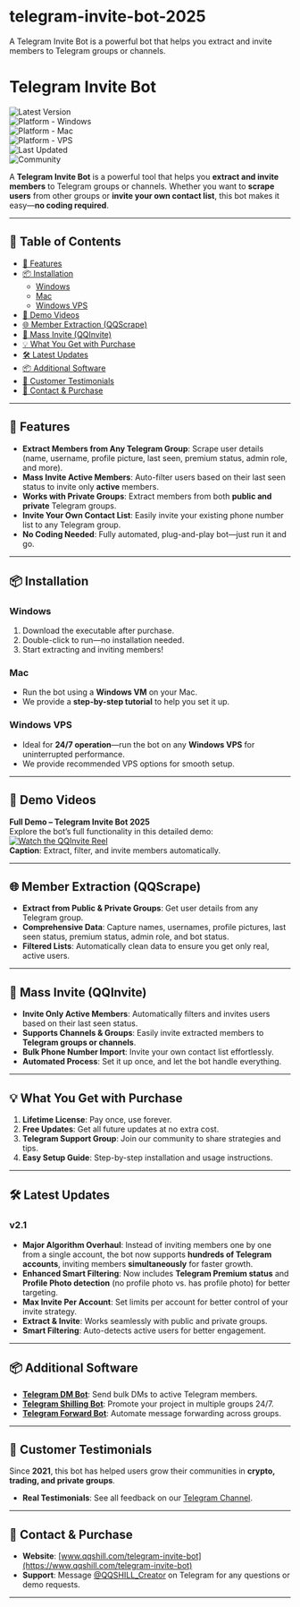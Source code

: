 # telegram-invite-bot-2025
A Telegram Invite Bot is a powerful bot that helps you extract and invite members to Telegram groups or channels.

# Telegram Invite Bot

![Latest Version](https://img.shields.io/badge/version-v2.1-green)  
![Platform - Windows](https://img.shields.io/badge/platform-Windows-blue?logo=windows&logoColor=white)  
![Platform - Mac](https://img.shields.io/badge/platform-Mac-orange?logo=apple)  
![Platform - VPS](https://img.shields.io/badge/platform-Windows%20VPS-blueviolet)  
![Last Updated](https://img.shields.io/badge/updated-July%2001,%202025-informational)  
![Community](https://img.shields.io/badge/community-active-brightgreen)

A **Telegram Invite Bot** is a powerful tool that helps you **extract and invite members** to Telegram groups or channels. Whether you want to **scrape users** from other groups or **invite your own contact list**, this bot makes it easy—**no coding required**.

---

## 📖 Table of Contents
- [🚀 Features](#-features)
- [📦 Installation](#-installation)
  - [Windows](#windows)
  - [Mac](#mac)
  - [Windows VPS](#windows-vps)
- [🎥 Demo Videos](#-demo-videos)
- [🌐 Member Extraction (QQScrape)](#-member-extraction-qqscrape)
- [🔗 Mass Invite (QQInvite)](#-mass-invite-qqinvite)
- [💡 What You Get with Purchase](#-what-you-get-with-purchase)
- [🛠️ Latest Updates](#️-latest-updates)
- [📦 Additional Software](#-additional-software)
- [💬 Customer Testimonials](#-customer-testimonials)
- [🔗 Contact & Purchase](#-contact--purchase)

---

## 🚀 Features

- **Extract Members from Any Telegram Group**: Scrape user details (name, username, profile picture, last seen, premium status, admin role, and more).
- **Mass Invite Active Members**: Auto-filter users based on their last seen status to invite only **active** members.
- **Works with Private Groups**: Extract members from both **public and private** Telegram groups.
- **Invite Your Own Contact List**: Easily invite your existing phone number list to any Telegram group.
- **No Coding Needed**: Fully automated, plug-and-play bot—just run it and go.

---

## 📦 Installation

### Windows
1. Download the executable after purchase.
2. Double-click to run—no installation needed.
3. Start extracting and inviting members!

### Mac  
- Run the bot using a **Windows VM** on your Mac.  
- We provide a **step-by-step tutorial** to help you set it up.

### Windows VPS  
- Ideal for **24/7 operation**—run the bot on any **Windows VPS** for uninterrupted performance.
- We provide recommended VPS options for smooth setup.

---

## 🎥 Demo Videos

**Full Demo – Telegram Invite Bot 2025**  
Explore the bot’s full functionality in this detailed demo:  
[![Watch the QQInvite Reel](https://img.shields.io/badge/Watch%20Reel-Vimeo-blue?logo=vimeo)](https://vimeo.com/1022062521?share=copy)  
**Caption**: Extract, filter, and invite members automatically.

---

## 🌐 Member Extraction (QQScrape)

- **Extract from Public & Private Groups**: Get user details from any Telegram group.
- **Comprehensive Data**: Capture names, usernames, profile pictures, last seen status, premium status, admin role, and bot status.
- **Filtered Lists**: Automatically clean data to ensure you get only real, active users.

---

## 🔗 Mass Invite (QQInvite)

- **Invite Only Active Members**: Automatically filters and invites users based on their last seen status.
- **Supports Channels & Groups**: Easily invite extracted members to **Telegram groups or channels**.
- **Bulk Phone Number Import**: Invite your own contact list effortlessly.
- **Automated Process**: Set it up once, and let the bot handle everything.

---

## 💡 What You Get with Purchase

1. **Lifetime License**: Pay once, use forever.
2. **Free Updates**: Get all future updates at no extra cost.
3. **Telegram Support Group**: Join our community to share strategies and tips.
4. **Easy Setup Guide**: Step-by-step installation and usage instructions.

---

## 🛠️ Latest Updates
### **v2.1**
- **Major Algorithm Overhaul**: Instead of inviting members one by one from a single account, the bot now supports **hundreds of Telegram accounts**, inviting members **simultaneously** for faster growth.
- **Enhanced Smart Filtering**: Now includes **Telegram Premium status** and **Profile Photo detection** (no profile photo vs. has profile photo) for better targeting.
- **Max Invite Per Account**: Set limits per account for better control of your invite strategy.
- **Extract & Invite**: Works seamlessly with public and private groups.
- **Smart Filtering**: Auto-detects active users for better engagement.

---

## 📦 Additional Software

- **[Telegram DM Bot](https://www.qqshill.com/telegram-dm-bot)**: Send bulk DMs to active Telegram members.
- **[Telegram Shilling Bot](https://www.qqshill.com/telegram-shilling-bot)**: Promote your project in multiple groups 24/7.
- **[Telegram Forward Bot](https://www.qqshill.com/telegram-forwarding-bot)**: Automate message forwarding across groups.

---

## 💬 Customer Testimonials

Since **2021**, this bot has helped users grow their communities in **crypto, trading, and private groups**.  
- **Real Testimonials**: See all feedback on our [Telegram Channel](https://t.me/QQSHILL).

---

## 🔗 Contact & Purchase

- **Website**: [www.qqshill.com/telegram-invite-bot](https://www.qqshill.com/telegram-invite-bot)  
- **Support**: Message [@QQSHILL_Creator](https://t.me/QQSHILL_Creator) on Telegram for any questions or demo requests.

---


